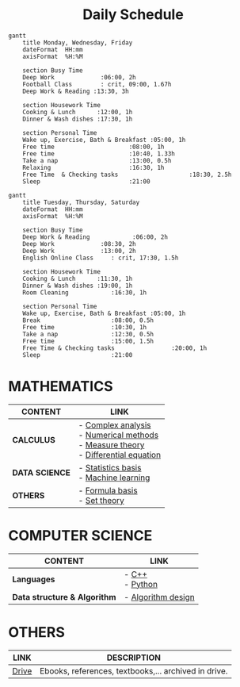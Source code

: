 # <center> Daily Schedule <center/>
```mermaid
gantt
    title Monday, Wednesday, Friday
    dateFormat  HH:mm
    axisFormat  %H:%M
    
    section Busy Time
    Deep Work             :06:00, 2h
    Football Class        : crit, 09:00, 1.67h
    Deep Work & Reading :13:30, 3h

    section Housework Time
    Cooking & Lunch      :12:00, 1h
    Dinner & Wash dishes :17:30, 1h

    section Personal Time
    Wake up, Exercise, Bath & Breakfast :05:00, 1h
    Free time                     :08:00, 1h
    Free time                     :10:40, 1.33h
    Take a nap                    :13:00, 0.5h
    Relaxing                      :16:30, 1h
    Free Time  & Checking tasks                    :18:30, 2.5h
    Sleep                         :21:00
```

```mermaid
gantt
    title Tuesday, Thursday, Saturday
    dateFormat  HH:mm
    axisFormat  %H:%M
    
    section Busy Time
    Deep Work & Reading            :06:00, 2h
    Deep Work             :08:30, 2h
    Deep Work             :13:00, 2h
    English Online Class     : crit, 17:30, 1.5h

    section Housework Time
    Cooking & Lunch      :11:30, 1h
    Dinner & Wash dishes :19:00, 1h
    Room Cleaning            :16:30, 1h

    section Personal Time
    Wake up, Exercise, Bath & Breakfast :05:00, 1h
    Break                    :08:00, 0.5h
    Free time                :10:30, 1h
    Take a nap               :12:30, 0.5h
    Free time                :15:00, 1.5h
    Free Time & Checking tasks                :20:00, 1h
    Sleep                    :21:00
```
# MATHEMATICS
| CONTENT | LINK |
|---------|---------|
| **CALCULUS** | - [Complex analysis](https://github.com/S-ROLL/notebook.maths/blob/main/Maths/CALCULUS/Complex-Analysis/ca.ipynb) <br/> - [Numerical methods](https://github.com/S-ROLL/notebook.maths/blob/main/Maths/CALCULUS/Numerical-Methods/nm.ipynb) <br/> - [Measure theory](https://github.com/S-ROLL/notebook.maths/blob/main/Maths/CALCULUS/Measure-theory/measure.ipynb) <br/> - [Differential equation](https://github.com/S-ROLL/notebook.maths/blob/main/Maths/CALCULUS/Differential-equation/differential.ipynb) |
| **DATA SCIENCE** | - [Statistics basis](https://github.com/S-ROLL/notebook.maths/blob/main/Maths/PROBABILITY/Applied-Statistics/advance/advance-AS.ipynb) <br/> - [Machine learning](https://github.com/S-ROLL/notebook.maths/blob/main/Maths/PROBABILITY/Machine-Learning/ml.ipynb) |
| **OTHERS** | - [Formula basis](https://github.com/S-ROLL/notebook.maths/blob/main/Maths/BASIC-FORMULA/basic.ipynb) <br/> - [Set theory](https://github.com/S-ROLL/notebook.maths/blob/main/Maths/NUMBER-THEORY/Set-theory/set-theory.ipynb) |

# COMPUTER SCIENCE
| CONTENT | LINK |
|---------|---------|
| **Languages** | - [C++](https://github.com/S-ROLL/notebook.maths/blob/main/Computer%20science/C%20plus%20plus/nbcpp.ipynb) <br/> - [Python](https://github.com/S-ROLL/notebook.maths/blob/main/Computer%20science/Python/python.ipynb)|
| **Data structure & Algorithm** | - [Algorithm design](https://github.com/S-ROLL/notebook.maths/blob/main/Maths/Computer-science/Algorithm%20design/algorithm.ipynb) |
# OTHERS
| LINK | DESCRIPTION |
|---------|---------|
| [Drive](https://drive.google.com/drive/u/1/folders/1HARdf9ZS6k-OPniwOIoeQKNms1sTe28c) | Ebooks, references, textbooks,... archived in drive.|
